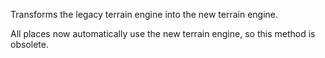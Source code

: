 Transforms the legacy terrain engine into the new terrain engine.

All places now automatically use the new terrain engine, so this method is
obsolete.
